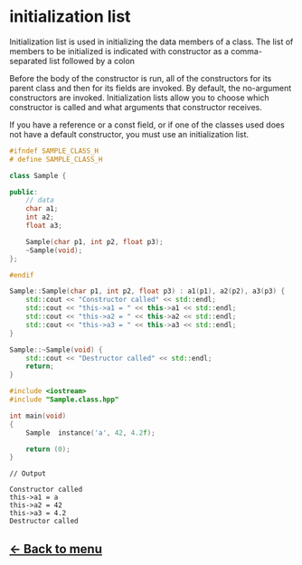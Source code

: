 # initialization list
Initialization list is used in initializing the data members of a class. The list of members to be initialized is indicated with constructor as a comma-separated list followed by a colon

Before the body of the constructor is run, all of the constructors for its parent class and then for its fields are invoked.
By default, the no-argument constructors are invoked. Initialization lists allow you to choose which constructor is called and what arguments that constructor receives.

If you have a reference or a const field, or if one of the classes used does not have a default constructor, you must use an initialization list.

```c++
#ifndef SAMPLE_CLASS_H
# define SAMPLE_CLASS_H

class Sample {

public:
	// data
	char a1;
	int a2;
	float a3;

	Sample(char p1, int p2, float p3);
	~Sample(void);
};

#endif
```

```c++
Sample::Sample(char p1, int p2, float p3) : a1(p1), a2(p2), a3(p3) {
	std::cout << "Constructor called" << std::endl;
	std::cout << "this->a1 = " << this->a1 << std::endl;
	std::cout << "this->a2 = " << this->a2 << std::endl;
	std::cout << "this->a3 = " << this->a3 << std::endl;
}

Sample::~Sample(void) {
	std::cout << "Destructor called" << std::endl;
	return;
}
```

```c++
#include <iostream>
#include "Sample.class.hpp"

int	main(void)
{
	Sample	instance('a', 42, 4.2f);

	return (0);
}
```

```text
// Output

Constructor called
this->a1 = a
this->a2 = 42
this->a3 = 4.2
Destructor called
```

## [← Back to menu](./Summary.md)
